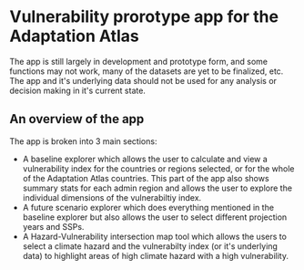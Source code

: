 # Vulnerability prorotype app for the Adaptation Atlas
The app is still largely in development and prototype form, and some functions may not work, many of the datasets are yet to be finalized, etc. 
The app and it's underlying data should not be used for any analysis or decision making in it's current state. 
## An overview of the app
The app is broken into 3 main sections:
  - A baseline explorer which allows the user to calculate and view a vulnerability index for the countries or regions selected, or for the whole of the Adaptation Atlas countries. This part of the app also shows summary stats for each admin region and allows the user to explore the individual dimensions of the vulnerabiltiy index.
  - A future scenario explorer which does everything mentioned in the baseline explorer but also allows the user to select different projection years and SSPs.
  - A Hazard-Vulnerability intersection map tool which allows the users to select a climate hazard and the vulnerabilty index (or it's underlying data) to highlight areas of high climate hazard with a high vulnerability.
